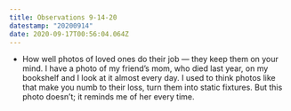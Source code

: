 ```yaml
---
title: Observations 9-14-20
datestamp: "20200914"
date: 2020-09-17T00:56:04.064Z
---
```

- How well photos of loved ones do their job — they keep them on your mind. I have a photo of my friend’s mom, who died last year, on my bookshelf and I look at it almost every day. I used to think photos like that make you numb to their loss, turn them into static fixtures. But this photo doesn’t; it reminds me of her every time.